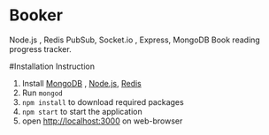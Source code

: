 # Booker
Node.js , Redis PubSub, Socket.io , Express, MongoDB Book reading progress tracker.

#Installation Instruction
1. Install [MongoDB](https://www.mongodb.org/) , [Node.js](nodejs.org), [Redis](http://redis.io/)
2. Run `mongod`
2. `npm install` to download required packages
3. `npm start` to start the application
4. open [http://localhost:3000](http://localhost:3000) on web-browser
